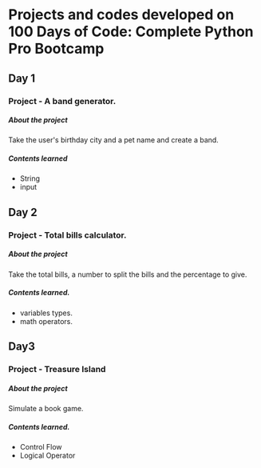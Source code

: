 # Projects and codes developed on 100 Days of Code: Complete Python Pro Bootcamp
## Day 1
### Project - A band generator.
##### About the project
Take the user's birthday city and a pet name and create a band. 
##### Contents learned
- String
- input

## Day 2
### Project - Total bills calculator.
##### About the project
Take the total bills, a number to split the bills and the percentage to give.
##### Contents learned.
- variables types.
- math operators.

## Day3
### Project - Treasure Island
##### About the project
Simulate a book game.
##### Contents learned.
- Control Flow
- Logical Operator